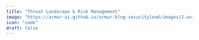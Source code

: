 ```yaml
---
title: "Threat Landscape & Risk Management"
image: "https://armur-ai.github.io/armur-blog-securitylead/images/2.avif"
icon: "code"
draft: false
---
```



